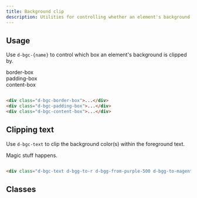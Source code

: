 ```yaml
---
title: Background clip
description: Utilities for controlling whether an element's background extends underneath its border, padding, or content box.
---
```


## Usage

Use `d-bgc-{name}` to control which box an element's background is clipped by.

<code-well-header class='d-fl-col3 d-jc-center d-p24 d-bgc-purple-100 d-bgo50 d-flow16' custom>
  <div class="d-bgc-border-box d-fl-center d-p16 d-bgc-purple-300 d-ba d-baw4 d-bas-dashed d-bar8 d-bc-purple-200 d-fs-200 d-fw-bold">border-box</div>
  <div class="d-bgc-padding-box d-fl-center d-p16 d-bgc-purple-300 d-ba d-baw4 d-bas-dashed d-bar8 d-bc-purple-200 d-fs-200 d-fw-bold">padding-box</div>
  <div class="d-bgc-content-box d-fl-center d-p16 d-bgc-purple-300 d-ba d-baw4 d-bas-dashed d-bar8 d-bc-purple-200 d-fs-200 d-fw-bold">content-box</div>
</code-well-header>

```html

<div class="d-bgc-border-box">...</div>
<div class="d-bgc-padding-box">...</div>
<div class="d-bgc-content-box">...</div>
```

## Clipping text

Use `d-bgc-text` to clip the background color(s) within the foreground text.

<code-well-header class="d-jc-center d-p24 d-bgc-black-200 d-flow16" custom>
  <div class="d-bgc-text d-w100p d-fl-center d-p16 d-bc-black-100 d-ba d-baw4 d-bas-dashed d-bar8 d-bgg-to-r d-bgg-from-purple-500 d-bgg-to-magenta-200 d-fs-500 d-fw-bold">Magic stuff happens.</div>
</code-well-header>

```html

<div class="d-bgc-text d-bgg-to-r d-bgg-from-purple-500 d-bgg-to-magenta-200">...</div>
```

## Classes

<utility-class-table>
  <template #content>
    <tbody>
        <tr v-for="i in ['unset', 'border-box', 'padding-box', 'content-box', 'text']">
          <th scope="row" class="d-ff-mono d-fc-purple-400 d-fw-normal d-fs-100">.d-bgc-{{ i }}</th>
          <td class="d-ff-mono d-fs-100">background-clip: {{ i }} !important;</td>
        </tr>
    </tbody>
  </template>
</utility-class-table>
